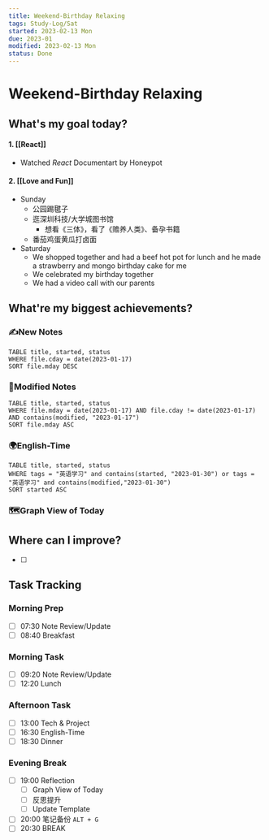 ```yaml
---
title: Weekend-Birthday Relaxing
tags: Study-Log/Sat
started: 2023-02-13 Mon
due: 2023-01
modified: 2023-02-13 Mon
status: Done
---
```

# Weekend-Birthday Relaxing
## What's my goal today?
#### 1. [[React]]
- Watched *React* Documentart by Honeypot
#### 2. [[Love and Fun]]
- Sunday 
	- 公园踢毽子
	- 逛深圳科技/大学城图书馆
		- 想看《三体》，看了《赡养人类》、备孕书籍
	- 番茄鸡蛋黄瓜打卤面
- Saturday
	- We shopped together and had a beef hot pot for lunch and he made a strawberry and mongo birthday cake for me
	- We celebrated my birthday together
	- We had a video call with our parents 

## What're my biggest achievements?
### ✍️New Notes

```dataview
TABLE title, started, status
WHERE file.cday = date(2023-01-17)
SORT file.mday DESC
```

### 📝Modified Notes

```dataview
TABLE title, started, status
WHERE file.mday = date(2023-01-17) AND file.cday != date(2023-01-17) AND contains(modified, "2023-01-17")
SORT file.mday ASC
```

### 🌍English-Time

```dataview
TABLE title, started, status
WHERE tags = "英语学习" and contains(started, "2023-01-30") or tags = "英语学习" and contains(modified,"2023-01-30") 
SORT started ASC
```

### 🗺️Graph View of Today

## Where can I improve?
- [ ] 
## Task Tracking
### Morning Prep
- [ ] 07:30 Note Review/Update
- [ ] 08:40 Breakfast
### Morning Task
- [ ] 09:20 Note Review/Update
- [ ] 12:20 Lunch
### Afternoon Task
- [ ] 13:00 Tech & Project
- [ ] 16:30 English-Time
- [ ] 18:30 Dinner
### Evening Break
- [ ] 19:00 Reflection
	- [ ] Graph View of Today
	- [ ] 反思提升
	- [ ] Update Template 
- [ ] 20:00 笔记备份 `ALT + G`
- [ ] 20:30 BREAK